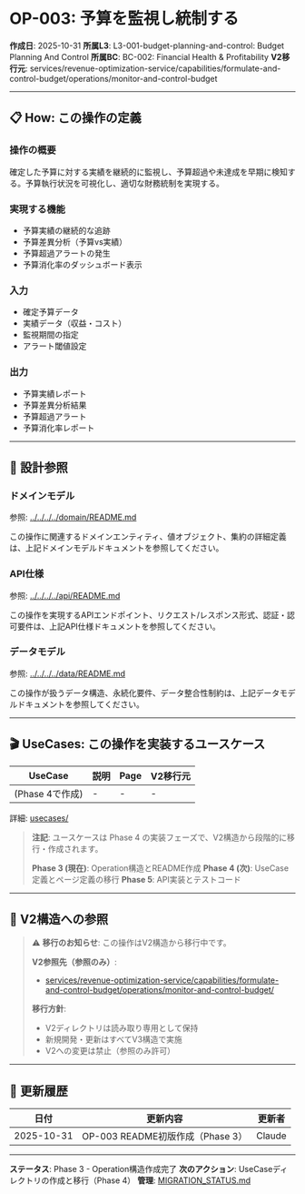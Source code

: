 # OP-003: 予算を監視し統制する

**作成日**: 2025-10-31
**所属L3**: L3-001-budget-planning-and-control: Budget Planning And Control
**所属BC**: BC-002: Financial Health & Profitability
**V2移行元**: services/revenue-optimization-service/capabilities/formulate-and-control-budget/operations/monitor-and-control-budget

---

## 📋 How: この操作の定義

### 操作の概要
確定した予算に対する実績を継続的に監視し、予算超過や未達成を早期に検知する。予算執行状況を可視化し、適切な財務統制を実現する。

### 実現する機能
- 予算実績の継続的な追跡
- 予算差異分析（予算vs実績）
- 予算超過アラートの発生
- 予算消化率のダッシュボード表示

### 入力
- 確定予算データ
- 実績データ（収益・コスト）
- 監視期間の指定
- アラート閾値設定

### 出力
- 予算実績レポート
- 予算差異分析結果
- 予算超過アラート
- 予算消化率レポート

---

## 🔗 設計参照

### ドメインモデル
参照: [../../../../domain/README.md](../../../../domain/README.md)

この操作に関連するドメインエンティティ、値オブジェクト、集約の詳細定義は、上記ドメインモデルドキュメントを参照してください。

### API仕様
参照: [../../../../api/README.md](../../../../api/README.md)

この操作を実現するAPIエンドポイント、リクエスト/レスポンス形式、認証・認可要件は、上記API仕様ドキュメントを参照してください。

### データモデル
参照: [../../../../data/README.md](../../../../data/README.md)

この操作が扱うデータ構造、永続化要件、データ整合性制約は、上記データモデルドキュメントを参照してください。

---

## 🎬 UseCases: この操作を実装するユースケース

| UseCase | 説明 | Page | V2移行元 |
|---------|------|------|---------|
| (Phase 4で作成) | - | - | - |

詳細: [usecases/](usecases/)

> **注記**: ユースケースは Phase 4 の実装フェーズで、V2構造から段階的に移行・作成されます。
>
> **Phase 3 (現在)**: Operation構造とREADME作成
> **Phase 4 (次)**: UseCase定義とページ定義の移行
> **Phase 5**: API実装とテストコード

---

## 🔗 V2構造への参照

> ⚠️ **移行のお知らせ**: この操作はV2構造から移行中です。
>
> **V2参照先（参照のみ）**:
> - [services/revenue-optimization-service/capabilities/formulate-and-control-budget/operations/monitor-and-control-budget/](../../../../../../../services/revenue-optimization-service/capabilities/formulate-and-control-budget/operations/monitor-and-control-budget/)
>
> **移行方針**:
> - V2ディレクトリは読み取り専用として保持
> - 新規開発・更新はすべてV3構造で実施
> - V2への変更は禁止（参照のみ許可）

---

## 📝 更新履歴

| 日付 | 更新内容 | 更新者 |
|------|---------|--------|
| 2025-10-31 | OP-003 README初版作成（Phase 3） | Claude |

---

**ステータス**: Phase 3 - Operation構造作成完了
**次のアクション**: UseCaseディレクトリの作成と移行（Phase 4）
**管理**: [MIGRATION_STATUS.md](../../../../MIGRATION_STATUS.md)
